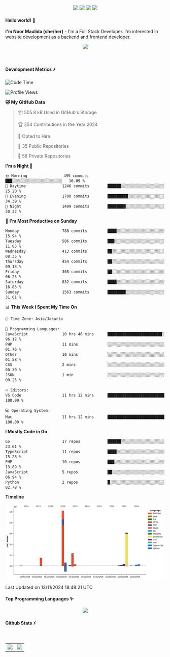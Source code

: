 <p align="center">
  <img src="https://dev.discordprofiles.me/badge/status/814439552055771206?simple=true">
  <img src="https://dev.discordprofiles.me/badge/playing/814439552055771206">
  <img src="https://dev.discordprofiles.me/badge/vscode/814439552055771206">
  <img src="https://dev.discordprofiles.me/badge/spotify/814439552055771206">
</p>

#### Hello world! 👋
**I'm Noor Maulida (she/her)** - I'm a Full Stack Developer. I'm interested in website development as a backend and frontend developer.

<p align="center">
  <img src="https://skillicons.dev/icons?i=go,laravel,nodejs,vue,express,ruby,python,mongodb,docker,aws,gcp" />
</p>
<br>

#### Development Metrics ⚡
<!--START_SECTION:waka-->
![Code Time](http://img.shields.io/badge/Code%20Time-658%20hrs%2046%20mins-blue)

![Profile Views](http://img.shields.io/badge/Profile%20Views-9-blue)

**🐱 My GitHub Data** 

> 📦 505.8 kB Used in GitHub's Storage 
 > 
> 🏆 254 Contributions in the Year 2024
 > 
> 💼 Opted to Hire
 > 
> 📜 35 Public Repositories 
 > 
> 🔑 58 Private Repositories 
 > 
**I'm a Night 🦉** 

```text
🌞 Morning                499 commits         ███░░░░░░░░░░░░░░░░░░░░░░   10.09 % 
🌆 Daytime                1246 commits        ██████░░░░░░░░░░░░░░░░░░░   25.20 % 
🌃 Evening                1700 commits        █████████░░░░░░░░░░░░░░░░   34.39 % 
🌙 Night                  1499 commits        ████████░░░░░░░░░░░░░░░░░   30.32 % 
```
📅 **I'm Most Productive on Sunday** 

```text
Monday                   788 commits         ████░░░░░░░░░░░░░░░░░░░░░   15.94 % 
Tuesday                  586 commits         ███░░░░░░░░░░░░░░░░░░░░░░   11.85 % 
Wednesday                413 commits         ██░░░░░░░░░░░░░░░░░░░░░░░   08.35 % 
Thursday                 454 commits         ██░░░░░░░░░░░░░░░░░░░░░░░   09.18 % 
Friday                   308 commits         ██░░░░░░░░░░░░░░░░░░░░░░░   06.23 % 
Saturday                 832 commits         ████░░░░░░░░░░░░░░░░░░░░░   16.83 % 
Sunday                   1563 commits        ████████░░░░░░░░░░░░░░░░░   31.61 % 
```


📊 **This Week I Spent My Time On** 

```text
🕑︎ Time Zone: Asia/Jakarta

💬 Programming Languages: 
JavaScript               10 hrs 46 mins      ████████████████████████░   96.12 % 
PHP                      11 mins             ░░░░░░░░░░░░░░░░░░░░░░░░░   01.76 % 
Other                    10 mins             ░░░░░░░░░░░░░░░░░░░░░░░░░   01.58 % 
CSS                      2 mins              ░░░░░░░░░░░░░░░░░░░░░░░░░   00.30 % 
JSON                     1 min               ░░░░░░░░░░░░░░░░░░░░░░░░░   00.25 % 

🔥 Editors: 
VS Code                  11 hrs 12 mins      █████████████████████████   100.00 % 

💻 Operating System: 
Mac                      11 hrs 12 mins      █████████████████████████   100.00 % 
```

**I Mostly Code in Go** 

```text
Go                       17 repos            ██████░░░░░░░░░░░░░░░░░░░   23.61 % 
TypeScript               11 repos            ████░░░░░░░░░░░░░░░░░░░░░   15.28 % 
PHP                      10 repos            ███░░░░░░░░░░░░░░░░░░░░░░   13.89 % 
JavaScript               5 repos             ██░░░░░░░░░░░░░░░░░░░░░░░   06.94 % 
Python                   2 repos             █░░░░░░░░░░░░░░░░░░░░░░░░   02.78 % 
```



**Timeline**

![Lines of Code chart](https://raw.githubusercontent.com/noormaulida/noormaulida/main/assets/bar_graph.png)


 Last Updated on 13/11/2024 18:48:21 UTC
<!--END_SECTION:waka-->

#### Top Programming Languages ✨
<p align="center">
  <img src="https://api.githubtrends.io/user/svg/noormaulida/langs?time_range=one_year&include_private=true&compact=true&theme=dark" />
</p>

#### Github Stats ⚡
<p align="center">
  <table>
    <tr>
      <td>
        <img src="https://github-readme-streak-stats.herokuapp.com?user=noormaulida&theme=react&hide_border=true&mode=weekly" height="180" />
      </td>
      <td>
        <img src="https://github-readme-stats.vercel.app/api?username=noormaulida&theme=react&count_private=true&hide_border=true&line_height=20" height="180"/>
      </td>
    </tr>
</p>
<br>
